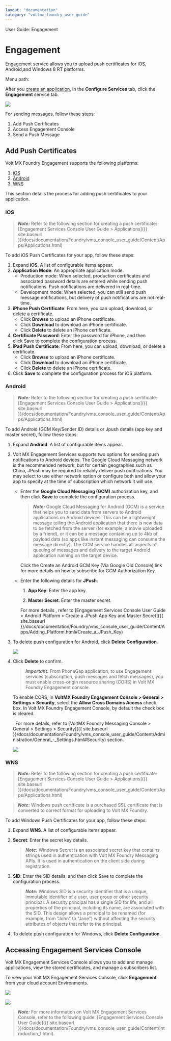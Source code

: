 ```yaml
---
layout: "documentation"
category: "voltmx_foundry_user_guide"
---
```

                              

User Guide: Engagement

Engagement
==========

Engagement service allows you to upload push certificates for iOS, Android,and Windows 8 RT platforms.

Menu path:

After you [create an application](Adding_Applications.html), in the **Configure Services** tab, click the **Engagement** service tab.

![](Resources/Images/MessagingHome_648x288.png)

For sending messages, follow these steps:

1.  Add Push Certificates
2.  Access Engagement Console
3.  Send a Push Message

Add Push Certificates
---------------------

Volt MX  Foundry Engagement supports the following platforms:

1.  [iOS](#ios)
2.  [Android](#android)
3.  [WNS](#wns)

This section details the process for adding push certificates to your application.

### iOS

> **_Note:_** Refer to the following section for creating a push certificate: [Engagement Services Console User Guide > Applications]({{ site.baseurl }}/docs/documentation/Foundry/vms_console_user_guide/Content/Apps/Applications.html)

To add iOS Push Certificates for your app, follow these steps:

1.  Expand **iOS**. A list of configurable items appear.
2.  **Application Mode**: An appropriate application mode.
    *   Production mode: When selected, production certificates and associated password details are entered while sending push notifications. Push notifications are delivered in real-time.
    *   Development mode: When selected, you can still send push message notifications, but delivery of push notifications are not real-time.
3.  **iPhone Push Certificate**: From here, you can upload, download, or delete a certificate.
    *   Click **Browse** to upload an iPhone certificate.
    *   Click **Download** to download an iPhone certificate.
    *   Click **Delete** to delete an iPhone certificate.
4.  **Certificate Password**: Enter the password for iPhone, and then click Save to complete the configuration process.
5.  **iPad Push Certificate**: From here, you can upload, download, or delete a certificate.
    *   Click **Browse** to upload an iPhone certificate.
    *   Click **Download** to download an iPhone certificate.
    *   Click **Delete** to delete an iPhone certificate. 
6.  Click **Save** to complete the configuration process for iOS platform.

### Android

> **_Note:_** Refer to the following section for creating a push certificate: [Engagement Services Console User Guide > Applications]({{ site.baseurl }}/docs/documentation/Foundry/vms_console_user_guide/Content/Apps/Applications.html)

To add Android (GCM Key/Sender ID) details or Jpush details (app key and master secret), follow these steps:

1.  Expand **Android**. A list of configurable items appear.
2.  Volt MX Engagement Services supports two options for sending push notifications to Android devices. The Google Cloud Messaging network is the recommended network, but for certain geographies such as China, JPush may be required to reliably deliver push notifications. You may select to use either network option or configure both and allow your app to specify at the time of subscription which network it will use.
    *   Enter the **Google Cloud Messaging (GCM)** authorization key, and then click **Save** to complete the configuration process. 
        
        > **_Note:_** Google Cloud Messaging for Android (GCM) is a service that helps you to send data from servers to Android applications on Android devices. This can be a lightweight message telling the Android application that there is new data to be fetched from the server (for example, a movie uploaded by a friend), or it can be a message containing up to 4kb of payload data (so apps like instant messaging can consume the message directly). The GCM service handles all aspects of queuing of messages and delivery to the target Android application running on the target device.  
          
        Click the Create an Android GCM Key (Via Google Old Console) link for more details on how to subscribe for GCM Authorization Key.
        
    *   Enter the following details for **JPush**:
        
        1.  **App Key**: Enter the app key.
            
        2.  **Master Secret**: Enter the master secret.
            
        
        For more details , refer to [Engagement Services Console User Guide > Android Platform > Create a JPush App Key and Master Secret]({{ site.baseurl }}/docs/documentation/Foundry/vms_console_user_guide/Content/Apps/Adding_Platform.html#Create_a_JPush_Key)
        
3.  To delete push configuration for Android, click **Delete Configuration**.
    
    **![](Resources/Images/DeletePushConfiguration.png)**
    
4.  Click **Delete** to confirm.
    
    > **_Important:_** From PhoneGap application, to use Engagement services (subscription, push messages and fetch messages), you must enable cross-origin resource sharing (CORS) in Volt MX Foundry Engagement console.  
      
    To enable CORS, in **VoltMX Foundry Engagement Console > General > Settings > Security**, select the **Allow Cross Domains Access** check box. In Volt MX Foundry Engagement Console, by default the check box is cleared.  
    
      For more details, refer to [VoltMX Foundry Messaging Console > General > Settings > Security]({{ site.baseurl }}/docs/documentation/Foundry/vms_console_user_guide/Content/Administration/General_-_Settings.html#Security) section.  
      
    ![](Resources/Images/OnPrem/CORS_574x296.png)
    

### WNS

> **_Note:_** Refer to the following section for creating a push certificate: [Engagement Services Console User Guide > Applications]({{ site.baseurl }}/docs/documentation/Foundry/vms_console_user_guide/Content/Apps/Applications.html)

> **_Note:_** Windows push certificate is a purchased SSL certificate that is converted to correct format for uploading to Volt MX Foundry.

To add Windows Push Certificates for your app, follow these steps:

1.  Expand **WNS**. A list of configurable items appear.
2.  **Secret**: Enter the secret key details.
    
    > **_Note:_** Windows Secret is an associated secret key that contains strings used in authentication with Volt MX Foundry Messaging APIs. It is used in authentication on the client side during registration.
    
3.  **SID**: Enter the SID details, and then click Save to complete the configuration process.
    
    > **_Note:_** Windows SID is a security identifier that is a unique, immutable identifier of a user, user group or other security principal. A security principal has a single SID for life, and all properties of the principal, including its name, are associated with the SID. This design allows a principal to be renamed (for example, from "John" to "Jane") without affecting the security attributes of objects that refer to the principal.
    
4.  To delete push configuration for Windows, click **Delete Configuration**.

Accessing Engagement Services Console
-------------------------------------

Volt MX  Engagement Services Console allows you to add and manage applications, view the stored certificates, and manage a subscribers list.

To view your Volt MX Engagement Services Console, click **Engagement** from your cloud account Environments.

![](Resources/Images/Messaging_Console_607x258.png)

![](Resources/Images/OnPrem/MessagingServer-Onpremises_607x216.png)

> **_Note:_** For more information on Volt MX Engagement Services Console, refer to the following guide: [Engagement Services Console User Guide]({{ site.baseurl }}/docs/documentation/Foundry/vms_console_user_guide/Content/Introduction_1.html).
